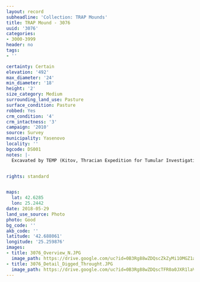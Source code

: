 ```yaml
---
layout: record
subheadline: 'Collection: TRAP Mounds'
title: TRAP Mound - 3076
uuid: '3076'
categories:
- 3000-3999
header: no
tags:
- ''

certainty: Certain
elevation: '492'
max_diameter: '24'
min_diameter: '18'
height: '2'
size_category: Medium
surrounding_land_use: Pasture
surface_condition: Pasture
robbed: Yes
crm_condition: '4'
crm_intactness: '3'
campaign: '2010'
source: Survey
municipality: Yasenovo
locality: ''
bgcode: DS001
notes: |-
  Excavated by TEMP (Kitov, Thracian Expedition for Tumular Investigations) in 1995.


rights: standard


maps:
  lat: 42.6285
  lon: 25.2442
date: 2018-05-29
land_use_source: Photo
photo: Good
bg_code: ''
akb_code: ''
latitude: '42.688061'
longitude: '25.259876'
images:
- title: 3076_Overview_N.JPG
  image_path: https://drive.google.com/uc?id=0B3Rg88wZDQscZkZyMi1OMGZ1ams
- title: 3076_Detail_Digged_Throught.JPG
  image_path: https://drive.google.com/uc?id=0B3Rg88wZDQscTFR0a0JXR1laVEk
---
```


